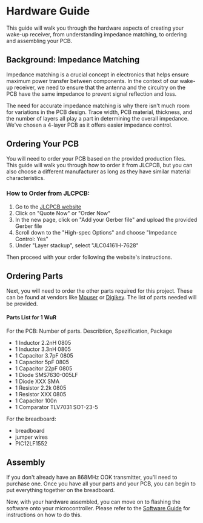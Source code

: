 # Hardware Guide

This guide will walk you through the hardware aspects of creating your wake-up receiver, from understanding impedance matching, to ordering and assembling your PCB.

## Background: Impedance Matching

Impedance matching is a crucial concept in electronics that helps ensure maximum power transfer between components. In the context of our wake-up receiver, we need to ensure that the antenna and the circuitry on the PCB have the same impedance to prevent signal reflection and loss. 

The need for accurate impedance matching is why there isn't much room for variations in the PCB design. Trace width, PCB material, thickness, and the number of layers all play a part in determining the overall impedance. We've chosen a 4-layer PCB as it offers easier impedance control.

## Ordering Your PCB

You will need to order your PCB based on the provided production files. This guide will walk you through how to order it from JLCPCB, but you can also choose a different manufacturer as long as they have similar material characteristics.

### How to Order from JLCPCB:

1. Go to the [JLCPCB website](https://jlcpcb.com/)
2. Click on "Quote Now" or "Order Now"
3. In the new page, click on "Add your Gerber file" and upload the provided Gerber file
4. Scroll down to the "High-spec Options" and choose "Impedance Control: Yes"
5. Under "Layer stackup", select "JLC04161H-7628"

Then proceed with your order following the website's instructions.

## Ordering Parts

Next, you will need to order the other parts required for this project. These can be found at vendors like [Mouser](https://www.mouser.com/) or [Digikey](https://www.digikey.com/). The list of parts needed will be provided.

#### Parts List for 1 WuR
For the PCB:
Number of parts. Describtion, Spezification, Package
- 1 Inductor 2.2nH 0805
- 1 Inductor 3.3nH 0805
- 1 Capacitor 3.7pF 0805
- 1 Capacitor 5pF 0805
- 1 Capacitor 22pF 0805
- 1 Diode SMS7630-005LF
- 1 Diode XXX SMA
- 1 Resistor 2.2k 0805
- 1 Resistor XXX 0805
- 1 Capacitor 100n
- 1 Comparator TLV7031 SOT-23-5

For the breadboard:
- breadboard
- jumper wires
- PIC12LF1552

## Assembly

If you don't already have an 868MHz OOK transmitter, you'll need to purchase one. Once you have all your parts and your PCB, you can begin to put everything together on the breadboard.

Now, with your hardware assembled, you can move on to flashing the software onto your microcontroller. Please refer to the [Software Guide](software/README.md) for instructions on how to do this.
